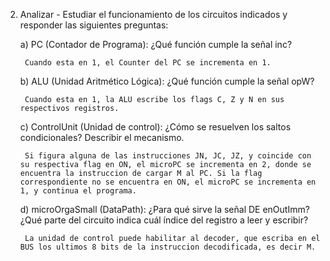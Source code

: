 2. Analizar - Estudiar el funcionamiento de los circuitos indicados y responder las siguientes preguntas:

	a) PC (Contador de Programa): ¿Qué función cumple la señal inc?

		Cuando esta en 1, el Counter del PC se incrementa en 1.

	b) ALU (Unidad Aritmético Lógica): ¿Qué función cumple la señal opW?

		Cuando esta en 1, la ALU escribe los flags C, Z y N en sus respectivos registros.

	c) ControlUnit (Unidad de control): ¿Cómo se resuelven los saltos condicionales? Describir el mecanismo.

		Si figura alguna de las instrucciones JN, JC, JZ, y coincide con su respectiva flag en ON, el microPC se incrementa en 2, donde se encuentra la instruccion de cargar M al PC. Si la flag correspondiente no se encuentra en ON, el microPC se incrementa en 1, y continua el programa.


	d) microOrgaSmall (DataPath): ¿Para qué sirve la señal DE enOutImm? ¿Qué parte del circuito indica cuál índice del registro a leer y escribir?

		La unidad de control puede habilitar al decoder, que escriba en el BUS los ultimos 8 bits de la instruccion decodificada, es decir M.



